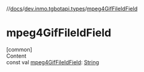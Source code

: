 //[docs](../../index.md)/[dev.inmo.tgbotapi.types](index.md)/[mpeg4GifFileIdField](mpeg4-gif-file-id-field.md)



# mpeg4GifFileIdField  
[common]  
Content  
const val [mpeg4GifFileIdField](mpeg4-gif-file-id-field.md): [String](https://kotlinlang.org/api/latest/jvm/stdlib/kotlin/-string/index.html)  



